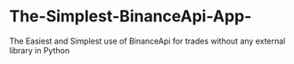 # The-Simplest-BinanceApi-App-
The Easiest and Simplest use of BinanceApi for trades without any external library in Python
